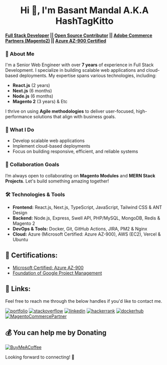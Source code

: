 <h1 align="center">Hi 👋, I'm Basant Mandal A.K.A HashTagKitto</h1>

#### [Full Stack Developer](https://www.basantmandal.in/) || [Open Source Contributor](https://github.com/basantmandal?tab=repositories) || [Adobe Commerce Partners (Magento2)](https://commercemarketplace.adobe.com/partner/Basant+Mandal) || [Azure AZ-900 Certified](https://www.credly.com/badges/3cf23be6-bbba-4d4f-ae64-af8bf5ca58ee)

### 🔭 About Me
I'm a Senior Web Engineer with over **7 years** of experience in Full Stack Development. I specialize in building scalable web applications and cloud-based deployments. My expertise spans various technologies, including:

- **React.js** (2 years)
- **Next.js** (6 months)
- **Node.js** (6 months)
- **Magento 2** (3 years) & Etc

I thrive on using **Agile methodologies** to deliver user-focused, high-performance solutions that align with business goals.

### 🌱 What I Do
- Develop scalable web applications
- Implement cloud-based deployments
- Focus on building responsive, efficient, and reliable systems

### 👯 Collaboration Goals
I’m always open to collaborating on **Magento Modules** and **MERN Stack Projects**. Let's build something amazing together!

### 🛠️ Technologies & Tools
- **Frontend:** React.js, Next.js, TypeScript, JavaScript, Tailwind CSS & ANT Design
- **Backend:** Node.js, Express, Swell API, PHP/MySQL, MongoDB, Redis & Magento 2
- **DevOps & Tools:** Docker, Git, GitHub Actions, JIRA, PM2 & Nginx
- **Cloud:** Azure (Microsoft Certified: Azure AZ-900), AWS (EC2), Vercel & Ubuntu

## 🍰 Certifications:
- [Microsoft Certified: Azure AZ-900](https://www.credly.com/badges/3cf23be6-bbba-4d4f-ae64-af8bf5ca58ee)
- [Foundation of Google Project Management](https://www.coursera.org/account/accomplishments/verify/VB9FYJCQLT7F)

## 🔗 Links:
Feel free to reach me through the below handles if you'd like to contact me.

[![portfolio](https://img.shields.io/badge/my_portfolio-000?style=for-the-badge&logo=ko-fi&logoColor=white)](https://www.basantmandal.in/)
[![stackoverflow](https://img.shields.io/badge/stack%20overflow-FE7A16?logo=stack-overflow&logoColor=white&style=for-the-badge)](https://stackoverflow.com/users/7602650/basant-mandal)
[![linkedin](https://img.shields.io/badge/linkedin-0A66C2?style=for-the-badge&logo=linkedin&logoColor=white)](https://www.linkedin.com/in/basantmandal/)
[![hackerrank](https://img.shields.io/badge/-Hackerrank-2EC866?logo=HackerRank&logoColor=white&style=for-the-badge)](https://www.hackerrank.com/profile/basantmandal)
[![dockerhub](https://img.shields.io/badge/-Docker%20Hub%20Contributor-0A66C2?logo=docker&logoColor=white&style=for-the-badge)](https://hub.docker.com/u/basantmandal)
[![MagentoCommercePartner](https://img.shields.io/badge/-Magento%20Extension%20Partner-FE7A16?logo=adobe&logoColor=white&style=for-the-badge)](https://commercemarketplace.adobe.com/partner/Basant+Mandal)


## 💰 You can help me by Donating
[![BuyMeACoffee](https://img.shields.io/badge/Buy%20Me%20a%20Coffee-ffdd00?style=for-the-badge&logo=buy-me-a-coffee&logoColor=black)](https://buymeacoffee.com/basantmandal) 

Looking forward to connecting! 🚀
